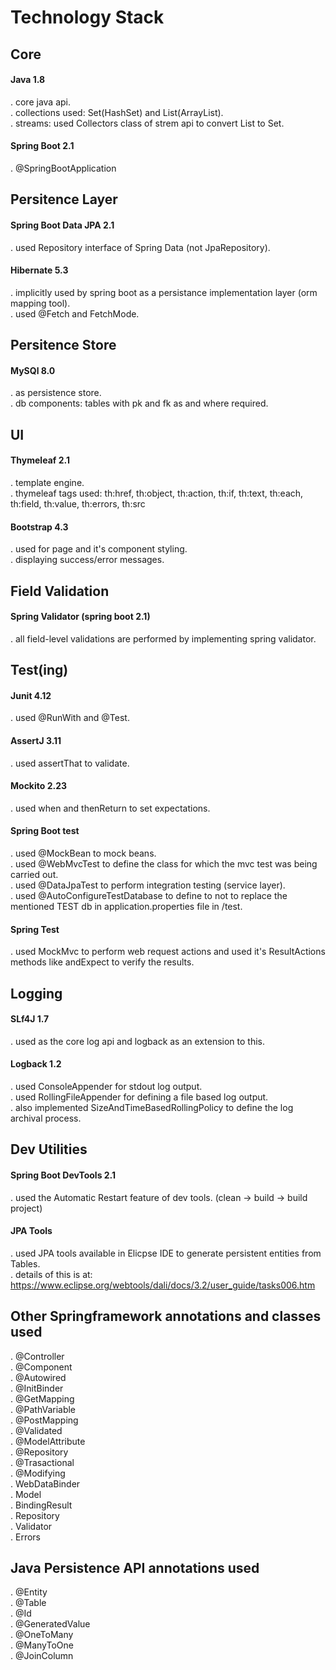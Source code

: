 # Technology Stack 

## Core
#### Java 1.8
 . core java api.  
 . collections used: Set(HashSet) and List(ArrayList).  
 . streams: used Collectors class of strem api to convert List to Set.
#### Spring Boot 2.1  
 . @SpringBootApplication

## Persitence Layer
#### Spring Boot Data JPA 2.1  
  . used Repository interface of Spring Data (not JpaRepository).  
#### Hibernate 5.3  
  . implicitly used by spring boot as a persistance implementation layer (orm mapping tool).  
  . used @Fetch and FetchMode.  

## Persitence Store
####  MySQl 8.0  
  . as persistence store.  
  . db components: tables with pk and fk as and where required.  

## UI
#### Thymeleaf 2.1  
  . template engine.  
  . thymeleaf tags used: th:href, th:object, th:action, th:if, th:text, th:each, th:field, th:value, th:errors, th:src  
#### Bootstrap 4.3  
  . used for page and it's component styling.  
  . displaying success/error messages.  

## Field Validation
#### Spring Validator (spring boot 2.1)  
  . all field-level validations are performed by implementing spring validator.  

## Test(ing)
#### Junit 4.12   
  . used @RunWith and @Test.  
#### AssertJ 3.11  
  . used assertThat to validate.  	
#### Mockito 2.23  
  . used when and thenReturn to set expectations.  
#### Spring Boot test  
  . used @MockBean to mock beans.  
  . used @WebMvcTest to define the class for which the mvc test was being carried out.  
  . used @DataJpaTest to perform integration testing (service layer).  
  . used @AutoConfigureTestDatabase to define to not to replace the mentioned TEST db in application.properties file in /test.  
#### Spring Test  
  . used MockMvc to perform web request actions and used it's ResultActions methods like andExpect to verify the results.   

## Logging
#### SLf4J 1.7  
  . used as the core log api and logback as an extension to this.  
#### Logback 1.2  
  . used ConsoleAppender for stdout log output.  
  . used RollingFileAppender for defining a file based log output.  
  . also implemented SizeAndTimeBasedRollingPolicy to define the log archival process.   	  

## Dev Utilities
#### Spring Boot DevTools 2.1  
  . used the Automatic Restart feature of dev tools. (clean -> build ->  build project)  
#### JPA Tools
  . used JPA tools available in Elicpse IDE to generate persistent entities from Tables.  
  . details of this is at: https://www.eclipse.org/webtools/dali/docs/3.2/user_guide/tasks006.htm  

## Other Springframework annotations and classes used
  . @Controller  
  . @Component  
  . @Autowired  
  . @InitBinder  
  . @GetMapping  
  . @PathVariable  
  . @PostMapping  
  . @Validated  
  . @ModelAttribute  
  . @Repository  
  . @Trasactional  
  . @Modifying  
  . WebDataBinder  
  . Model  
  . BindingResult  
  . Repository  
  . Validator  
  . Errors   

## Java Persistence API annotations used
  . @Entity  
  . @Table  
  . @Id  
  . @GeneratedValue  
  . @OneToMany  
  . @ManyToOne  
  . @JoinColumn  
